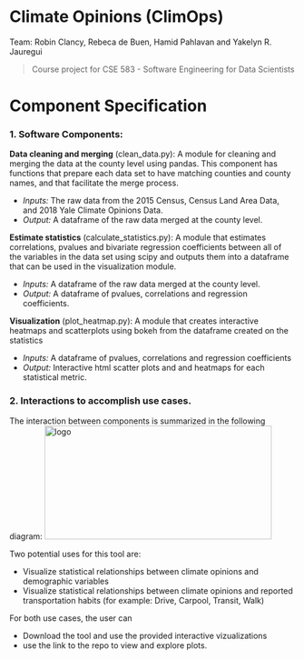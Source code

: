 # Climate Opinions (ClimOps)
Team: Robin Clancy, Rebeca de Buen, Hamid Pahlavan and Yakelyn R. Jauregui
>Course project for CSE 583 - Software Engineering for Data Scientists

Component Specification
=======================

### 1. Software Components:
**Data cleaning and merging** (clean_data.py): A module for cleaning and merging the data at the county level using pandas. This component has functions that prepare each data set to have matching counties and county names, and that facilitate the merge process. 
* *Inputs:* The raw data from the 2015 Census, Census Land Area Data, and 2018 Yale Climate Opinions Data.
* *Output:* A dataframe of the raw data merged at the county level.

**Estimate statistics** (calculate_statistics.py): A module that estimates correlations, pvalues and bivariate regression coefficients between all of the variables in the data set using scipy and outputs them into a dataframe that can be used in the visualization module.
* *Inputs:* A dataframe of the raw data merged at the county level.
* *Output:* A dataframe of pvalues, correlations and regression coefficients.

**Visualization** (plot_heatmap.py): A module that creates interactive heatmaps and scatterplots using bokeh from the dataframe created on the statistics 
* *Inputs:* A dataframe of pvalues, correlations and regression coefficients
* *Output:* Interactive html scatter plots and and heatmaps for each statistical metric. 

### 2. Interactions to accomplish use cases.
The interaction between components is summarized in the following diagram:
<img src="https://github.com/HamidPahlavan/project/blob/master/images/components.png" alt="logo" width="400" height="200" />


Two potential uses for this tool are:
- Visualize statistical relationships between climate opinions and demographic variables
- Visualize statistical relationships between climate opinions and reported transportation habits (for example: Drive, Carpool, Transit, Walk)

For both use cases, the user can 
- Download the tool and use the provided interactive vizualizations
- use the link to the repo to view and explore plots.

```

